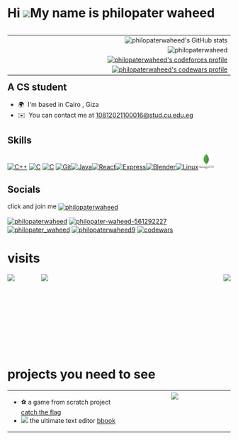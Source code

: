 Hi ![](https://user-images.githubusercontent.com/18350557/176309783-0785949b-9127-417c-8b55-ab5a4333674e.gif)My name is philopater waheed
=========================================================================================================================================

<table width="25%" align = "right"><tr><td align="right" width="50%">
<a href="http://www.github.com/philopaterwaheed"><img src="https://github-readme-stats.vercel.app/api?username=philopaterwaheed&show_icons=true&hide=&title_color=0891b2&text_color=64748b&icon_color=0891b2&bg_color=000000&hide_border=true&show_icons=true" alt="philopaterwaheed's GitHub stats" align="right" /></a></td></tr>

  <tr>
  <td align="right" width="50%">  <img align="right" src="https://github-readme-stats.vercel.app/api/top-langs?username=philopaterwaheed&show_icons=true&locale=en&layout=compact&show_icons=true&hide=&title_color=0891b2&text_color=64748b&icon_color=0891b2&bg_color=000000&hide_border=true&show_icons=true" alt="philopaterwaheed" ></td></tr>
<tr> <td align="right" width="50%">
<a href="https://codeforces.com/profile/philopater_waheed"><img src="https://codeforces-readme-stats.vercel.app/api/card?username=philopater_waheed&show_icons=true&hide=&title_color=0891b2&text_color=64748b&icon_color=0891b2&bg_color=000000&hide_border=true&show_icons=true" alt="philopaterwaheed's codeforces profile"/></a></td></tr>
<tr> <td align="right" width="50%">
<a href="https://www.codewars.com/users/philosan"><img src="https://www.codewars.com/users/philosan/badges/large" alt="philopaterwaheed's codewars profile"/></a></td></tr>

</table>
</div>


A CS student
------------

* 🌍  I'm based in Cairo , Giza
* ✉️  You can contact me at [10812021100016@stud.cu.edu.eg](mailto:10812021100016@stud.cu.edu.eg)

## Skills


<p align="left">
<a href="https://docs.microsoft.com/en-us/cpp/?view=msvc-170" target="_blank" rel="noreferrer"><img src="https://raw.githubusercontent.com/danielcranney/readme-generator/main/public/icons/skills/cplusplus-colored.svg" width="36" height="36" alt="C++" /></a>
<a href="https://docs.microsoft.com/en-us/cpp/?view=msvc-170" target="_blank" rel="noreferrer"><img src="https://raw.githubusercontent.com/danielcranney/readme-generator/main/public/icons/skills/c-colored.svg" width="36" height="36" alt="C" /></a>
<a href="https://www.rust-lang.org/" target="_blank" rel="noreferrer"><img src="https://raw.githubusercontent.com/danielcranney/readme-generator/main/public/icons/skills/rust-colored.svg" width="36" height="36" alt="C" /></a>
<a href="https://git-scm.com/" target="_blank" rel="noreferrer"><img src="https://raw.githubusercontent.com/danielcranney/readme-generator/main/public/icons/skills/git-colored.svg" width="36" height="36" alt="Git" /></a><a href="https://www.oracle.com/java/" target="_blank" rel="noreferrer"><img src="https://raw.githubusercontent.com/danielcranney/readme-generator/main/public/icons/skills/java-colored.svg" width="36" height="36" alt="Java" /></a><a href="https://reactjs.org/" target="_blank" rel="noreferrer"><img src="https://raw.githubusercontent.com/danielcranney/readme-generator/main/public/icons/skills/react-colored.svg" width="36" height="36" alt="React" /></a><a href="https://expressjs.com/" target="_blank" rel="noreferrer"><img src="https://raw.githubusercontent.com/danielcranney/readme-generator/main/public/icons/skills/express-colored.svg" width="36" height="36" alt="Express" /></a><a href="https://www.blender.org/" target="_blank" rel="noreferrer"><img src="https://raw.githubusercontent.com/danielcranney/readme-generator/main/public/icons/skills/blender-colored.svg" width="36" height="36" alt="Blender" /></a><a href="https://www.linux.org" target="_blank" rel="noreferrer"><img src="https://raw.githubusercontent.com/danielcranney/readme-generator/main/public/icons/skills/linux-colored.svg" width="36" height="36" alt="Linux" /></a><img 
src="https://raw.githubusercontent.com/devicons/devicon/master/icons/mongodb/mongodb-original-wordmark.svg" width="36" height="36" alt="Linux" /></a>

</p>



## Socials
<p>click and join me <a href="https://linktr.ee/philosan" target="blank">  <img align="center" src="https://64.media.tumblr.com/5e49812ba306e0e0aecc63691eee7f29/tumblr_inline_p8jnigt3qG1s52ush_500.gifv" alt="philopaterwaheed" height="32" width="32"   />  </p>
<p align="left"><a href="https://dev.to/philopaterwaheed" target="blank"><img align="center" src="https://raw.githubusercontent.com/rahuldkjain/github-profile-readme-generator/master/src/images/icons/Social/devto.svg" alt="philopaterwaheed" height="32" width="32" /></a>
<a href="https://linkedin.com/in/philopater-waheed-561292227" target="blank"><img align="center" src="https://raw.githubusercontent.com/rahuldkjain/github-profile-readme-generator/master/src/images/icons/Social/linked-in-alt.svg" alt="philopater-waheed-561292227" height="32" width="32" /></a>
<a href="https://codeforces.com/profile/philopater_waheed" target="blank"><img align="center" src="https://raw.githubusercontent.com/rahuldkjain/github-profile-readme-generator/master/src/images/icons/Social/codeforces.svg" alt="philopater_waheed" height="32" width="32" /></a>
<a href="https://www.leetcode.com/philopaterwaheed9" target="blank"><img align="center" src="https://raw.githubusercontent.com/rahuldkjain/github-profile-readme-generator/master/src/images/icons/Social/leet-code.svg" alt="philopaterwaheed9" height="32" width="32" /></a>
<a href="https://www.codewars.com/users/philosan" target="blank"><img align="center" src="https://imgs.search.brave.com/zPnZqJ_MIVqYZM5sKzxoLSPPavW75qr8F0d4Qn0RQyU/rs:fit:860:0:0/g:ce/aHR0cHM6Ly9hc3Nl/dHMtZ2xvYmFsLndl/YnNpdGUtZmlsZXMu/Y29tLzYyZTNlZTEw/ODgyZGM1MGJjYWU4/ZDA3YS82MzFhYWY2/YjFhMTc2ZWEwNTI1/YjY5ODNfY29kZXdh/cnMtbG9nb21hcmsu/c3Zn.svg" alt="codewars" height="32" width="32" /></a>
</p>


  
# visits
<img align = "right" height="130" src="https://i.imgflip.com/65efzo.gif"  />
<img align = "left"  width = "15%" src="https://profile-counter.glitch.me/philopaterwaheed/count.svg?"  /> 
<img align = "left" src="https://komarev.com/ghpvc/?username=philopaterwaheed&&style=flat-square"  />

<br><br><br><br><br><br><br><br><br><br>
# projects you need to see  
<table><tr><td valign="top" width="50%">

- ⚽ a game from scratch project  [catch the flag ](https://github.com/philopaterwaheed/Catch_the_flag_game)  
- <img src="http://tinyurl.com/wmup77yw"/> the ultimate text editor [bbook](https://github.com/philopaterwaheed/bbook_the_text_editor)



</td><td valign="top" width="50%">

<div align="center">
<img src="https://c.tenor.com/uYP_Nkq8VPsAAAAd/tenor.gif" align="center" style="width: 100%" />
</div>  


</td></tr></table>  


